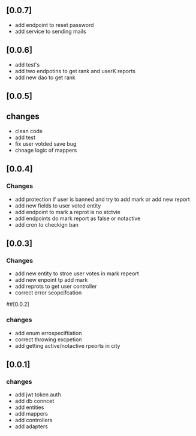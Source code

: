 
## [0.0.7]
- add endpoint to reset password 
- add service to sending mails 

## [0.0.6]
- add test's 
- add two endpotins to get rank and userK reports 
- add new dao to get rank 


## [0.0.5]
## changes 
- clean code 
- add test
- fix user votded save bug 
- chnage logic of mappers 


## [0.0.4]
### Changes
- add protection if user is banned and try to add mark or add new report 
- add new fields to user voted entity
- add endpoint to mark a reprot is no atctvie
- add endpoints do mark report as false or notactive
- add cron to checkign ban 

## [0.0.3]
### Changes 
- add new entity to stroe user votes in mark repeort
- add new enpoint tp add mark
- add reprots to get user controller 
- correct  error seopcifcation 


##[0.0.2]
### changes
- add enum errospeciftiation 
- correct throwing excpetion 
- add getting active/notactive rpeorts in city 


## [0.0.1]
### changes
- add jwt token auth 
- add db conncet
- add entities
- add mappers 
- add controllers 
- add adapters 